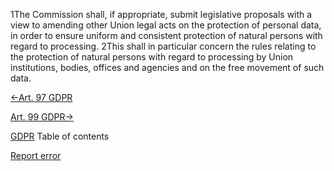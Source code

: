 
1The Commission shall, if appropriate, submit legislative proposals with a view to amending other Union legal acts on the protection of personal data, in order to ensure uniform and consistent protection of natural persons with regard to processing. 2This shall in particular concern the rules relating to the protection of natural persons with regard to processing by Union institutions, bodies, offices and agencies and on the free movement of such data.




[←Art. 97 GDPR](https://gdpr-info.eu/art-97-gdpr/ "Art. 97 GDPR - Commission reports")


[Art. 99 GDPR→](https://gdpr-info.eu/art-99-gdpr/ "Art. 99 GDPR - Entry into force and application")



[GDPR](https://gdpr-info.eu)
Table of contents


[Report error](https://gdpr-info.eu/gf/?TB_iframe=true&height=306 "Your message")

